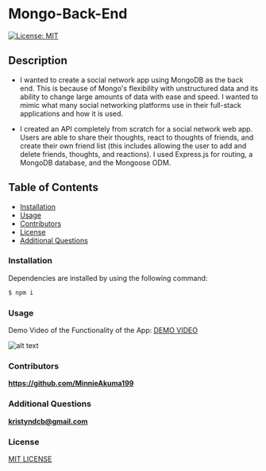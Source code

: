 # Mongo-Back-End

[![License: MIT](https://img.shields.io/badge/License-MIT-yellow.svg)](https://opensource.org/licenses/MIT)

## Description

- I wanted to create a social network app using MongoDB as the back end. This is because of Mongo's flexibility with unstructured data and its ability to change large amounts of data with ease and speed. I wanted to mimic what many social networking platforms use in their full-stack applications and how it is used.

- I created an API completely from scratch for a social network web app. Users are able to share their thoughts, react to thoughts of friends, and create their own friend list (this includes allowing the user to add and delete friends, thoughts, and reactions). I used Express.js for routing, a MongoDB database, and the Mongoose ODM.

## Table of Contents

- [Installation](#installation)
- [Usage](#usage)
- [Contributors](#contributors)
- [License](#license)
- [Additional Questions](#additional-questions)

### Installation

Dependencies are installed by using the following command:

```md
$ npm i
```

### Usage

Demo Video of the Functionality of the App:
[DEMO VIDEO](https://drive.google.com/file/d/1dCou1Zkl106KgnW0xKBVLyZEMdgWcFP4/view)

![alt text](assets/Screencastify.gif)

### Contributors

**https://github.com/MinnieAkuma199**

### Additional Questions

**kristyndcb@gmail.com**

### License

[MIT LICENSE](https://github.com/MinnieAkuma199/Mongo-Back-End/blob/main/LICENSE)
